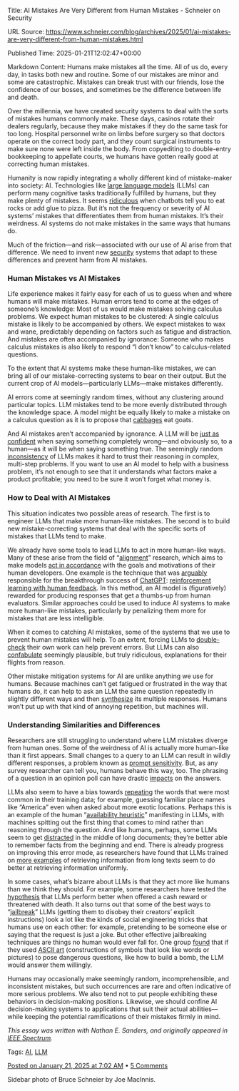 Title: AI Mistakes Are Very Different from Human Mistakes - Schneier on Security

URL Source: https://www.schneier.com/blog/archives/2025/01/ai-mistakes-are-very-different-from-human-mistakes.html

Published Time: 2025-01-21T12:02:47+00:00

Markdown Content:
Humans make mistakes all the time. All of us do, every day, in tasks both new and routine. Some of our mistakes are minor and some are catastrophic. Mistakes can break trust with our friends, lose the confidence of our bosses, and sometimes be the difference between life and death.

Over the millennia, we have created security systems to deal with the sorts of mistakes humans commonly make. These days, casinos rotate their dealers regularly, because they make mistakes if they do the same task for too long. Hospital personnel write on limbs before surgery so that doctors operate on the correct body part, and they count surgical instruments to make sure none were left inside the body. From copyediting to double-entry bookkeeping to appellate courts, we humans have gotten really good at correcting human mistakes.

Humanity is now rapidly integrating a wholly different kind of mistake-maker into society: AI. Technologies like [large language models](https://spectrum.ieee.org/tag/llms) (LLMs) can perform many cognitive tasks traditionally fulfilled by humans, but they make plenty of mistakes. It seems [ridiculous](https://www.buzzfeed.com/carleysuthers/weird-and-wrong-ai-responses) when chatbots tell you to eat rocks or add glue to pizza. But it’s not the frequency or severity of AI systems’ mistakes that differentiates them from human mistakes. It’s their weirdness. AI systems do not make mistakes in the same ways that humans do.

Much of the friction—and risk—associated with our use of AI arise from that difference. We need to invent new [security](https://spectrum.ieee.org/tag/security) systems that adapt to these differences and prevent harm from AI mistakes.

### Human Mistakes vs AI Mistakes

Life experience makes it fairly easy for each of us to guess when and where humans will make mistakes. Human errors tend to come at the edges of someone’s knowledge: Most of us would make mistakes solving calculus problems. We expect human mistakes to be clustered: A single calculus mistake is likely to be accompanied by others. We expect mistakes to wax and wane, predictably depending on factors such as fatigue and distraction. And mistakes are often accompanied by ignorance: Someone who makes calculus mistakes is also likely to respond “I don’t know” to calculus-related questions.

To the extent that AI systems make these human-like mistakes, we can bring all of our mistake-correcting systems to bear on their output. But the current crop of AI models—particularly LLMs—make mistakes differently.

AI errors come at seemingly random times, without any clustering around particular topics. LLM mistakes tend to be more evenly distributed through the knowledge space. A model might be equally likely to make a mistake on a calculus question as it is to propose that [cabbages](https://arxiv.org/html/2405.19616v1) eat goats.

And AI mistakes aren’t accompanied by ignorance. A LLM will be [just as confident](https://spectrum.ieee.org/chatgpt-reliability) when saying something completely wrong—and obviously so, to a human—as it will be when saying something true. The seemingly random [inconsistency](https://arxiv.org/pdf/2305.14279) of LLMs makes it hard to trust their reasoning in complex, multi-step problems. If you want to use an AI model to help with a business problem, it’s not enough to see that it understands what factors make a product profitable; you need to be sure it won’t forget what money is.

### How to Deal with AI Mistakes

This situation indicates two possible areas of research. The first is to engineer LLMs that make more human-like mistakes. The second is to build new mistake-correcting systems that deal with the specific sorts of mistakes that LLMs tend to make.

We already have some tools to lead LLMs to act in more human-like ways. Many of these arise from the field of “[alignment](https://arxiv.org/abs/2406.18346)” research, which aims to make models [act in accordance](https://spectrum.ieee.org/the-alignment-problem-openai) with the goals and motivations of their human developers. One example is the technique that was [arguably](https://venturebeat.com/ai/how-reinforcement-learning-with-human-feedback-is-unlocking-the-power-of-generative-ai/) responsible for the breakthrough success of [ChatGPT](https://spectrum.ieee.org/tag/chatgpt): [reinforcement learning with human feedback](https://arxiv.org/abs/2203.02155). In this method, an AI model is (figuratively) rewarded for producing responses that get a thumbs-up from human evaluators. Similar approaches could be used to induce AI systems to make more human-like mistakes, particularly by penalizing them more for mistakes that are less intelligible.

When it comes to catching AI mistakes, some of the systems that we use to prevent human mistakes will help. To an extent, forcing LLMs to [double-check](https://arxiv.org/pdf/2308.00436) their own work can help prevent errors. But LLMs can also [confabulate](https://arxiv.org/pdf/2406.02061) seemingly plausible, but truly ridiculous, explanations for their flights from reason.

Other mistake mitigation systems for AI are unlike anything we use for humans. Because machines can’t get fatigued or frustrated in the way that humans do, it can help to ask an LLM the same question repeatedly in slightly different ways and then [synthesize](https://arxiv.org/abs/2210.02441) its multiple responses. Humans won’t put up with that kind of annoying repetition, but machines will.

### Understanding Similarities and Differences

Researchers are still struggling to understand where LLM mistakes diverge from human ones. Some of the weirdness of AI is actually more human-like than it first appears. Small changes to a query to an LLM can result in wildly different responses, a problem known as [prompt sensitivity](https://arxiv.org/pdf/2311.07230). But, as any survey researcher can tell you, humans behave this way, too. The phrasing of a question in an opinion poll can have drastic [impacts](https://psycnet.apa.org/record/1992-97329-001) on the answers.

LLMs also seem to have a bias towards [repeating](http://proceedings.mlr.press/v139/zhao21c/zhao21c.pdf) the words that were most common in their training data; for example, guessing familiar place names like “America” even when asked about more exotic locations. Perhaps this is an example of the human “[availability heuristic](https://arxiv.org/pdf/2305.04400)” manifesting in LLMs, with machines spitting out the first thing that comes to mind rather than reasoning through the question. And like humans, perhaps, some LLMs seem to get [distracted](https://arxiv.org/html/2404.08865v1) in the middle of long documents; they’re better able to remember facts from the beginning and end. There is already progress on improving this error mode, as researchers have found that LLMs trained on [more examples](https://www.anthropic.com/news/claude-2-1-prompting) of retrieving information from long texts seem to do better at retrieving information uniformly.

In some cases, what’s bizarre about LLMs is that they act more like humans than we think they should. For example, some researchers have tested the [hypothesis](https://minimaxir.com/2024/02/chatgpt-tips-analysis/) that LLMs perform better when offered a cash reward or threatened with death. It also turns out that some of the best ways to “[jailbreak](https://www.usenix.org/system/files/sec24fall-prepub-1500-yu-zhiyuan.pdf)” LLMs (getting them to disobey their creators’ explicit instructions) look a lot like the kinds of social engineering tricks that humans use on each other: for example, pretending to be someone else or saying that the request is just a joke. But other effective jailbreaking techniques are things no human would ever fall for. One group [found](https://arxiv.org/abs/2402.11753) that if they used [ASCII art](https://en.wikipedia.org/wiki/ASCII_art) (constructions of symbols that look like words or pictures) to pose dangerous questions, like how to build a bomb, the LLM would answer them willingly.

Humans may occasionally make seemingly random, incomprehensible, and inconsistent mistakes, but such occurrences are rare and often indicative of more serious problems. We also tend not to put people exhibiting these behaviors in decision-making positions. Likewise, we should confine AI decision-making systems to applications that suit their actual abilities—while keeping the potential ramifications of their mistakes firmly in mind.

_This essay was written with Nathan E. Sanders, and originally appeared in [IEEE Spectrum](https://spectrum.ieee.org/ai-mistakes-schneier)._

Tags: [AI](https://www.schneier.com/tag/ai/), [LLM](https://www.schneier.com/tag/llm/)

[Posted on January 21, 2025 at 7:02 AM](https://www.schneier.com/blog/archives/2025/01/ai-mistakes-are-very-different-from-human-mistakes.html) • [5 Comments](https://www.schneier.com/blog/archives/2025/01/ai-mistakes-are-very-different-from-human-mistakes.html#comments)

Sidebar photo of Bruce Schneier by Joe MacInnis.
